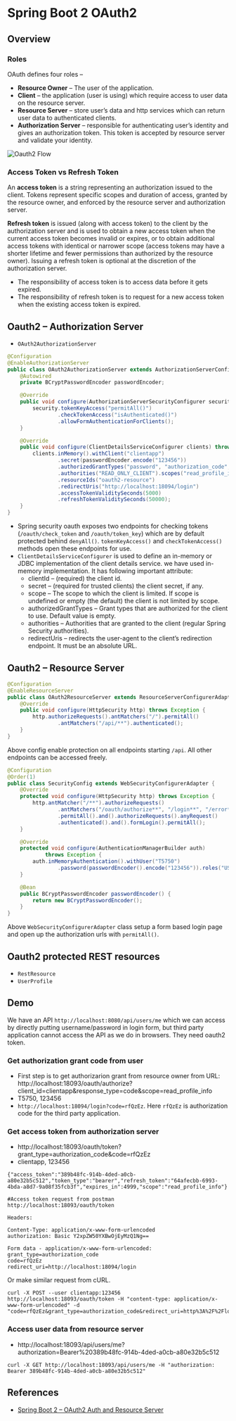 # Spring Boot 2 OAuth2

## Overview
### Roles
OAuth defines four roles –
- **Resource Owner** – The user of the application.
- **Client** – the application (user is using) which require access to user data on the resource server.
- **Resource Server** – store user’s data and http services which can return user data to authenticated clients.
- **Authorization Server** – responsible for authenticating user’s identity and gives an authorization token. This token is accepted by resource server and validate your identity.

![Oauth2 Flow](https://s0.wailian.download/2019/11/24/Oauth2-Flow-min.png)

### Access Token vs Refresh Token
An **access token** is a string representing an authorization issued to the client. Tokens represent specific scopes and duration of access, granted by the resource owner, and enforced by the resource server and authorization server.

**Refresh token** is issued (along with access token) to the client by the authorization server and is used to obtain a new access token when the current access token becomes invalid or expires, or to obtain additional access tokens with identical or narrower scope (access tokens may have a shorter lifetime and fewer permissions than authorized by the resource owner). Issuing a refresh token is optional at the discretion of the authorization server.
- The responsibility of access token is to access data before it gets expired.
- The responsibility of refresh token is to request for a new access token when the existing access token is expired.

## Oauth2 – Authorization Server
- `OAuth2AuthorizationServer`
```java
@Configuration
@EnableAuthorizationServer
public class OAuth2AuthorizationServer extends AuthorizationServerConfigurerAdapter {
	@Autowired
	private BCryptPasswordEncoder passwordEncoder;

	@Override
	public void configure(AuthorizationServerSecurityConfigurer security) throws Exception {
		security.tokenKeyAccess("permitAll()")
				.checkTokenAccess("isAuthenticated()")
				.allowFormAuthenticationForClients();
	}

	@Override
	public void configure(ClientDetailsServiceConfigurer clients) throws Exception {
		clients.inMemory().withClient("clientapp")
				.secret(passwordEncoder.encode("123456"))
				.authorizedGrantTypes("password", "authorization_code", "refresh_token")
				.authorities("READ_ONLY_CLIENT").scopes("read_profile_info")
				.resourceIds("oauth2-resource")
				.redirectUris("http://localhost:18094/login")
				.accessTokenValiditySeconds(5000)
				.refreshTokenValiditySeconds(50000);
	}
}
```
- Spring security oauth exposes two endpoints for checking tokens (`/oauth/check_token` and `/oauth/token_key`) which are by default protected behind `denyAll()`. `tokenKeyAccess()` and `checkTokenAccess()` methods open these endpoints for use.
- `ClientDetailsServiceConfigurer` is used to define an in-memory or JDBC implementation of the client details service. we have used in-memory implementation. It has following important attribute:
    - clientId – (required) the client id.
    - secret – (required for trusted clients) the client secret, if any.
    - scope – The scope to which the client is limited. If scope is undefined or empty (the default) the client is not limited by scope.
    - authorizedGrantTypes – Grant types that are authorized for the client to use. Default value is empty.
    - authorities – Authorities that are granted to the client (regular Spring Security authorities).
    - redirectUris – redirects the user-agent to the client’s redirection endpoint. It must be an absolute URL.

## Oauth2 – Resource Server
```java
@Configuration
@EnableResourceServer
public class OAuth2ResourceServer extends ResourceServerConfigurerAdapter {
	@Override
	public void configure(HttpSecurity http) throws Exception {
		http.authorizeRequests().antMatchers("/").permitAll()
				.antMatchers("/api/**").authenticated();
	}
}
```
Above config enable protection on all endpoints starting `/api`. All other endpoints can be accessed freely.
```java
@Configuration
@Order(1)
public class SecurityConfig extends WebSecurityConfigurerAdapter {
	@Override
	protected void configure(HttpSecurity http) throws Exception {
		http.antMatcher("/**").authorizeRequests()
				.antMatchers("/oauth/authorize**", "/login**", "/error**")
				.permitAll().and().authorizeRequests().anyRequest()
				.authenticated().and().formLogin().permitAll();
	}

	@Override
	protected void configure(AuthenticationManagerBuilder auth)
			throws Exception {
		auth.inMemoryAuthentication().withUser("T5750")
				.password(passwordEncoder().encode("123456")).roles("USER");
	}

	@Bean
	public BCryptPasswordEncoder passwordEncoder() {
		return new BCryptPasswordEncoder();
	}
}
```
Above `WebSecurityConfigurerAdapter` class setup a form based login page and open up the authorization urls with `permitAll()`.

## Oauth2 protected REST resources
- `RestResource`
- `UserProfile`

## Demo
We have an API `http://localhost:8080/api/users/me` which we can access by directly putting username/password in login form, but third party application cannot access the API as we do in browsers. They need oauth2 token.

### Get authorization grant code from user
- First step is to get authorizarion grant from resource owner from URL: http://localhost:18093/oauth/authorize?client_id=clientapp&response_type=code&scope=read_profile_info
- T5750, 123456
- `http://localhost:18094/login?code=rfQzEz`. Here `rfQzEz` is authorization code for the third party application.

### Get access token from authorization server
- http://localhost:18093/oauth/token?grant_type=authorization_code&code=rfQzEz
- clientapp, 123456
```
{"access_token":"389b48fc-914b-4ded-a0cb-a80e32b5c512","token_type":"bearer","refresh_token":"64afecbb-6993-4bda-a8d7-9a08f35fcb3f","expires_in":4999,"scope":"read_profile_info"}
```

```
#Access token request from postman
http://localhost:18093/oauth/token

Headers:

Content-Type: application/x-www-form-urlencoded
authorization: Basic Y2xpZW50YXBwOjEyMzQ1Ng==

Form data - application/x-www-form-urlencoded:
grant_type=authorization_code
code=rfQzEz
redirect_uri=http://localhost:18094/login
```
Or make similar request from cURL.
```
curl -X POST --user clientapp:123456 http://localhost:18093/oauth/token -H "content-type: application/x-www-form-urlencoded" -d "code=rfQzEz&grant_type=authorization_code&redirect_uri=http%3A%2F%2Flocalhost%3A18094%2Flogin&scope=read_user_info"
```

### Access user data from resource server
- http://localhost:18093/api/users/me?authorization=Bearer%20389b48fc-914b-4ded-a0cb-a80e32b5c512
```
curl -X GET http://localhost:18093/api/users/me -H "authorization: Bearer 389b48fc-914b-4ded-a0cb-a80e32b5c512"
```

## References
- [Spring Boot 2 – OAuth2 Auth and Resource Server](https://howtodoinjava.com/spring-boot2/oauth2-auth-server/)